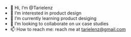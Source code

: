 - 👋 Hi, I’m @Tarielenz
- 👀 I’m interested in product design
- 🌱 I’m currently learning product desiging
- 💞️ I’m looking to collaborate on ux case studies
- 📫 How to reach me: reach me at tarielenz@gmail.com

<!---
Tarielenz/Tarielenz is a ✨ special ✨ repository because its `README.md` (this file) appears on your GitHub profile.
You can click the Preview link to take a look at your changes.
--->
